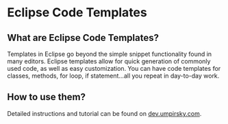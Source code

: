 Eclipse Code Templates
======================

What are Eclipse Code Templates?
--------------------------------
Templates in Eclipse go beyond the simple snippet functionality found in many editors.
Eclipse templates allow for quick generation of commonly used code, as well as easy customization.
You can have code templates for classes, methods, for loop, if statement...all you repeat in day-to-day work.

How to use them?
----------------
Detailed instructions and tutorial can be found on [dev.umpirsky.com](http://dev.umpirsky.com/eclipse-code-templates-and-snippets-for-php/).

